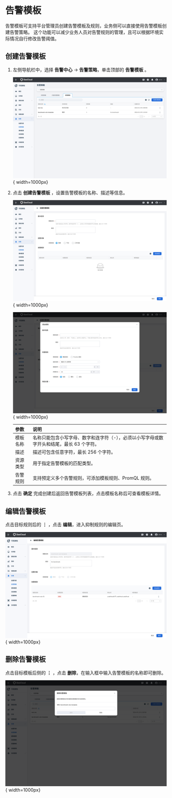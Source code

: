 # 告警模板

告警模板可支持平台管理员创建告警模板及规则，业务侧可以直接使用告警模板创建告警策略。
这个功能可以减少业务人员对告警规则的管理，且可以根据环境实际情况自行修改告警阈值。

## 创建告警模板

1. 左侧导航栏中，选择 **告警中心** -> **告警策略**，单击顶部的 **告警模板** 。

    ![告警模板](../../images/template01.png){ width=1000px}

2. 点击 **创建告警模板** ，设置告警模板的名称、描述等信息。

    ![告警模板](../../images/template02.png){ width=1000px}

    ![告警模板](../../images/template03.png){ width=1000px}

    | 参数 | 说明 |
    | ---- | ---- |
    | 模板名称 | 名称只能包含小写字母、数字和连字符（-），必须以小写字母或数字开头和结尾，最长 63 个字符。 |
    | 描述 | 描述可包含任意字符，最长 256 个字符。|
    | 资源类型 | 用于指定告警模板的匹配类型。 |
    | 告警规则 | 支持预定义多个告警规则，可添加模板规则、PromQL 规则。 |

3. 点击 **确定** 完成创建后返回告警模板列表，点击模板名称后可查看模板详情。

## 编辑告警模板

点击目标规则后的 **⋮** ，点击 **编辑**，进入抑制规则的编辑页。

![告警模板](../../images/template04.png){ width=1000px}

## 删除告警模板

点击目标模板后侧的 **⋮** ，点击 **删除**，在输入框中输入告警模板的名称即可删除。

![告警模板](../../images/template05.png){ width=1000px}